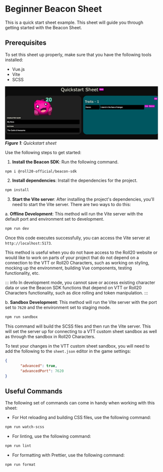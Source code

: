 # Beginner Beacon Sheet

This is a quick start sheet example. This sheet will guide you through getting started with the Beacon Sheet.

## Prerequisites

To set this sheet up properly, make sure that you have the following tools installed:

- Vue.js
- Vite
- SCSS

![Beginner](../beginner.png)
_**Figure 1**: Quickstart sheet_

Use the following steps to get started:

1. **Install the Beacon SDK**: Run the following command.

```bash
npm i @roll20-official/beacon-sdk
```

2. **Install dependencies**: Install the dependencies for the project.

```bash
npm install
```

3. **Start the Vite server**: After installing the project's dependencies, you'll need to start the Vite server. There are two ways to do this:

a. **Offline Development**: This method will run the Vite server with the default port and environment set to development.

```bash
npm run dev
```

Once this code executes successfully, you can access the Vite server at `http://localhost:5173`.

This method is useful when you do not have access to the Roll20 website or would like to work on parts of your project that do not depend on a connection to the VTT or Roll20 Characters, such as working on styling, mocking up the environment, building Vue components, testing functionality, etc. 

::: info
In development mode, you cannot save or access existing character data or use the Beacon SDK functions that depend on VTT or Roll20 Characters functionality, such as dice rolling and token manipulation.
:::


b. **Sandbox Development**: This method will run the Vite server with the port set to `7620` and the environment set to staging mode.

```bash
npm run sandbox
```

This command will build the SCSS files and then run the Vite server. This will set the server up for connecting to a VTT custom sheet sandbox as well as through the sandbox in Roll20 Characters.

To test your changes in the VTT custom sheet sandbox, you will need to add the following to the `sheet.json` editor in the game settings:

```json
{
       "advanced": true,
       "advancedPort": 7620
}
```

## Useful Commands

The following set of commands can come in handy when working with this sheet:

- For Hot reloading and building CSS files, use the following command:

```bash
npm run watch-scss
```

- For linting, use the following command:

```bash
npm run lint
```

- For formatting with Prettier, use the following command:

```bash
npm run format
```